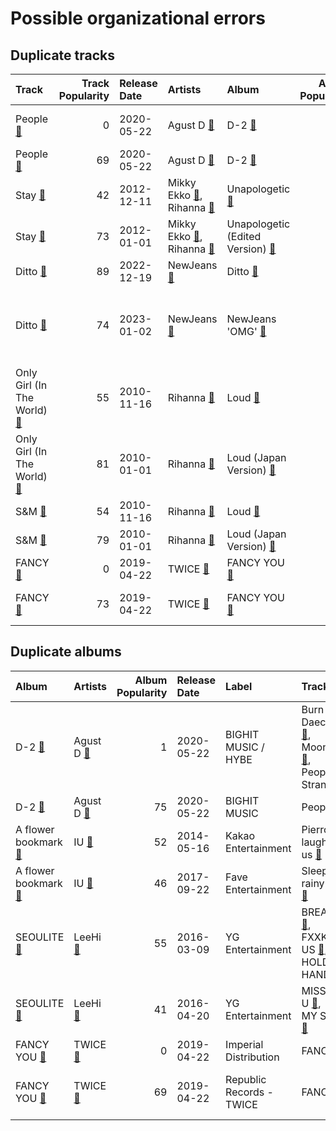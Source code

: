 # Possible organizational errors

## Duplicate tracks

| Track | Track Popularity | Release Date | Artists | Album | Album Popularity | Playlists | Label | 💚 |
|:---|---:|:---|:---|:---|---:|:---|:---|:---|
| People [🔗](https://open.spotify.com/track/0SJ7vFES0Lj6pnumh3DhCe) | 0 | 2020-05-22 | Agust D [🔗](https://open.spotify.com/artist/5RmQ8k4l3HZ8JoPb4mNsML) | D-2 [🔗](https://open.spotify.com/album/0zhGddZ83RpCgnelKWa2qS) | 1 | | BIGHIT MUSIC / HYBE | 💚 |
| People [🔗](https://open.spotify.com/track/4wDSEE082RPcnhXzPzFhCp) | 69 | 2020-05-22 | Agust D [🔗](https://open.spotify.com/artist/5RmQ8k4l3HZ8JoPb4mNsML) | D-2 [🔗](https://open.spotify.com/album/1Pp8t7yn2E3rz3R7ZqPn1O) | 75 | K-Pop [🔗](https://open.spotify.com/playlist/0Xp2gQ9p4VMgt5HauIfIq7) | BIGHIT MUSIC | |
| Stay [🔗](https://open.spotify.com/track/1AoKQqqkNTpmWqW8HKs8oL) | 42 | 2012-12-11 | Mikky Ekko [🔗](https://open.spotify.com/artist/1buzCmyYZE4kcdLRudsb8V),<br>Rihanna [🔗](https://open.spotify.com/artist/5pKCCKE2ajJHZ9KAiaK11H) | Unapologetic [🔗](https://open.spotify.com/album/0XJya16l3K1J2dEwY19F8z) | 48 | Pop [🔗](https://open.spotify.com/playlist/1WZ2RqQv2SPX5uzmjWhgSh),<br>R&B [🔗](https://open.spotify.com/playlist/1RsGeysyOdV3wZHqlto0Gb) | Def Jam Recordings | 💚 |
| Stay [🔗](https://open.spotify.com/track/789CxjEOtO76BVD1A9yJQH) | 73 | 2012-01-01 | Mikky Ekko [🔗](https://open.spotify.com/artist/1buzCmyYZE4kcdLRudsb8V),<br>Rihanna [🔗](https://open.spotify.com/artist/5pKCCKE2ajJHZ9KAiaK11H) | Unapologetic (Edited Version) [🔗](https://open.spotify.com/album/0T23GvNaBUGtMKxZko8LQG) | 74 | Pop [🔗](https://open.spotify.com/playlist/1WZ2RqQv2SPX5uzmjWhgSh) | Def Jam Recordings | 💚 |
| Ditto [🔗](https://open.spotify.com/track/3r8RuvgbX9s7ammBn07D3W) | 89 | 2022-12-19 | NewJeans [🔗](https://open.spotify.com/artist/6HvZYsbFfjnjFrWF950C9d) | Ditto [🔗](https://open.spotify.com/album/7bnqo1fdJU9nSfXQd3bSMe) | 84 | Sharon RPD [🔗](https://open.spotify.com/playlist/2WsAAjnlcRAzyPrBDvMYyy) | ADOR | |
| Ditto [🔗](https://open.spotify.com/track/5702raF31K9rvD6KZ6sCTo) | 74 | 2023-01-02 | NewJeans [🔗](https://open.spotify.com/artist/6HvZYsbFfjnjFrWF950C9d) | NewJeans 'OMG' [🔗](https://open.spotify.com/album/45ozep8uHHnj5CCittuyXj) | 86 | K-Pop Favorites [🔗](https://open.spotify.com/playlist/1ZbxKv1noxwZ4zFgRNEFIo),<br>K-Pop [🔗](https://open.spotify.com/playlist/0Xp2gQ9p4VMgt5HauIfIq7),<br>Recent Comebacks [🔗](https://open.spotify.com/playlist/2UAy7fw8nOjoJvFsNZtjbI) | ADOR | 💚 |
| Only Girl (In The World) [🔗](https://open.spotify.com/track/1VDXQhu7YGdbM6UeEIfsaX) | 55 | 2010-11-16 | Rihanna [🔗](https://open.spotify.com/artist/5pKCCKE2ajJHZ9KAiaK11H) | Loud [🔗](https://open.spotify.com/album/6UHhmTLl9T1scRYLmpHcDX) | 66 | Pop [🔗](https://open.spotify.com/playlist/1WZ2RqQv2SPX5uzmjWhgSh) | Def Jam Recordings | 💚 |
| Only Girl (In The World) [🔗](https://open.spotify.com/track/2ENexcMEMsYk0rVJigVD3i) | 81 | 2010-01-01 | Rihanna [🔗](https://open.spotify.com/artist/5pKCCKE2ajJHZ9KAiaK11H) | Loud (Japan Version) [🔗](https://open.spotify.com/album/5QG3tjE5L9F6O2vCAPph38) | 82 | Pop [🔗](https://open.spotify.com/playlist/1WZ2RqQv2SPX5uzmjWhgSh) | Def Jam Recordings | 💚 |
| S&M [🔗](https://open.spotify.com/track/08Bfk5Y2S5fCxgxk371Eel) | 54 | 2010-11-16 | Rihanna [🔗](https://open.spotify.com/artist/5pKCCKE2ajJHZ9KAiaK11H) | Loud [🔗](https://open.spotify.com/album/6UHhmTLl9T1scRYLmpHcDX) | 66 | Pop [🔗](https://open.spotify.com/playlist/1WZ2RqQv2SPX5uzmjWhgSh),<br>R&B [🔗](https://open.spotify.com/playlist/1RsGeysyOdV3wZHqlto0Gb) | Def Jam Recordings | 💚 |
| S&M [🔗](https://open.spotify.com/track/7ySUcLPVX7KudhnmNcgY2D) | 79 | 2010-01-01 | Rihanna [🔗](https://open.spotify.com/artist/5pKCCKE2ajJHZ9KAiaK11H) | Loud (Japan Version) [🔗](https://open.spotify.com/album/5QG3tjE5L9F6O2vCAPph38) | 82 | Pop [🔗](https://open.spotify.com/playlist/1WZ2RqQv2SPX5uzmjWhgSh) | Def Jam Recordings | 💚 |
| FANCY [🔗](https://open.spotify.com/track/0W5hTAWn8Tq0Qfhg1XP3YW) | 0 | 2019-04-22 | TWICE [🔗](https://open.spotify.com/artist/7n2Ycct7Beij7Dj7meI4X0) | FANCY YOU [🔗](https://open.spotify.com/album/2qoWlACJtoG0L5owi7Tj0I) | 0 | K-Pop 101 [🔗](https://open.spotify.com/playlist/1NlCn9vDmQDBF54JyVC2MC) | Imperial Distribution | |
| FANCY [🔗](https://open.spotify.com/track/2qQpFbqqkLOGySgNK8wBXt) | 73 | 2019-04-22 | TWICE [🔗](https://open.spotify.com/artist/7n2Ycct7Beij7Dj7meI4X0) | FANCY YOU [🔗](https://open.spotify.com/album/3aLpWFejbsdyafODLXRqwF) | 69 | K-Pop Favorites [🔗](https://open.spotify.com/playlist/1ZbxKv1noxwZ4zFgRNEFIo),<br>K-Pop [🔗](https://open.spotify.com/playlist/0Xp2gQ9p4VMgt5HauIfIq7) | Republic Records - TWICE | 💚 |

## Duplicate albums

| Album | Artists | Album Popularity | Release Date | Label | Tracks | Playlists |
|:---|:---|---:|:---|:---|:---|:---|
| D-2 [🔗](https://open.spotify.com/album/0zhGddZ83RpCgnelKWa2qS) | Agust D [🔗](https://open.spotify.com/artist/5RmQ8k4l3HZ8JoPb4mNsML) | 1 | 2020-05-22 | BIGHIT MUSIC / HYBE | Burn It [🔗](https://open.spotify.com/track/0x25VdiFOIBl1epNer9L3w),<br>Daechwita [🔗](https://open.spotify.com/track/0H4ugk6rhnXmTl47ayy9O5),<br>Moonlight [🔗](https://open.spotify.com/track/5uHrWZqndnheP1qtYr6xGC),<br>People [🔗](https://open.spotify.com/track/0SJ7vFES0Lj6pnumh3DhCe),<br>Strange [🔗](https://open.spotify.com/track/4KjASaPtCvRJ4YArYpz6je) | K-Pop [🔗](https://open.spotify.com/playlist/0Xp2gQ9p4VMgt5HauIfIq7) |
| D-2 [🔗](https://open.spotify.com/album/1Pp8t7yn2E3rz3R7ZqPn1O) | Agust D [🔗](https://open.spotify.com/artist/5RmQ8k4l3HZ8JoPb4mNsML) | 75 | 2020-05-22 | BIGHIT MUSIC | People [🔗](https://open.spotify.com/track/4wDSEE082RPcnhXzPzFhCp) | K-Pop [🔗](https://open.spotify.com/playlist/0Xp2gQ9p4VMgt5HauIfIq7) |
| A flower bookmark [🔗](https://open.spotify.com/album/460uGpon2JwPfRgDohV2bP) | IU [🔗](https://open.spotify.com/artist/3HqSLMAZ3g3d5poNaI7GOU) | 52 | 2014-05-16 | Kakao Entertainment | Pierrot laughs at us [🔗](https://open.spotify.com/track/7rx1DA57CL4nGS3AnFGjgJ) | K-Pop [🔗](https://open.spotify.com/playlist/0Xp2gQ9p4VMgt5HauIfIq7) |
| A flower bookmark [🔗](https://open.spotify.com/album/4B3UIkrohpUIxyVCCgLrEI) | IU [🔗](https://open.spotify.com/artist/3HqSLMAZ3g3d5poNaI7GOU) | 46 | 2017-09-22 | Fave Entertainment | Sleepless rainy night [🔗](https://open.spotify.com/track/546tamGotuR5Mhbe35ONAv) | K-Pop [🔗](https://open.spotify.com/playlist/0Xp2gQ9p4VMgt5HauIfIq7) |
| SEOULITE [🔗](https://open.spotify.com/album/2c41Flo2HQgy0A9P3xuSFf) | LeeHi [🔗](https://open.spotify.com/artist/7cVZApDoQZpS447nHTsNqu) | 55 | 2016-03-09 | YG Entertainment | BREATHE [🔗](https://open.spotify.com/track/6G4z9WbxyEeWdEQTfShACT),<br>FXXK WIT US [🔗](https://open.spotify.com/track/6wj3blmFAG2pNWQ40Yuaq8),<br>HOLD MY HAND [🔗](https://open.spotify.com/track/7bwSMCwF2C4cK2W97H6oCA) | K-Pop Favorites [🔗](https://open.spotify.com/playlist/1ZbxKv1noxwZ4zFgRNEFIo),<br>K-Pop [🔗](https://open.spotify.com/playlist/0Xp2gQ9p4VMgt5HauIfIq7) |
| SEOULITE [🔗](https://open.spotify.com/album/3cGyWEJaQlj7kCdKBCOGeb) | LeeHi [🔗](https://open.spotify.com/artist/7cVZApDoQZpS447nHTsNqu) | 41 | 2016-04-20 | YG Entertainment | MISSING U [🔗](https://open.spotify.com/track/4uk677I1lb0ZPSXGhL2FcA),<br>MY STAR [🔗](https://open.spotify.com/track/42Dl2MOplqImwLoIPMv6Me) | K-Pop [🔗](https://open.spotify.com/playlist/0Xp2gQ9p4VMgt5HauIfIq7) |
| FANCY YOU [🔗](https://open.spotify.com/album/2qoWlACJtoG0L5owi7Tj0I) | TWICE [🔗](https://open.spotify.com/artist/7n2Ycct7Beij7Dj7meI4X0) | 0 | 2019-04-22 | Imperial Distribution | FANCY [🔗](https://open.spotify.com/track/0W5hTAWn8Tq0Qfhg1XP3YW) | K-Pop 101 [🔗](https://open.spotify.com/playlist/1NlCn9vDmQDBF54JyVC2MC) |
| FANCY YOU [🔗](https://open.spotify.com/album/3aLpWFejbsdyafODLXRqwF) | TWICE [🔗](https://open.spotify.com/artist/7n2Ycct7Beij7Dj7meI4X0) | 69 | 2019-04-22 | Republic Records - TWICE | FANCY [🔗](https://open.spotify.com/track/2qQpFbqqkLOGySgNK8wBXt) | K-Pop Favorites [🔗](https://open.spotify.com/playlist/1ZbxKv1noxwZ4zFgRNEFIo),<br>K-Pop [🔗](https://open.spotify.com/playlist/0Xp2gQ9p4VMgt5HauIfIq7) |
